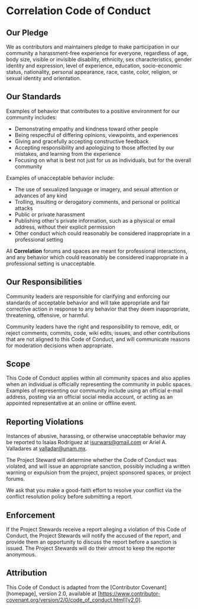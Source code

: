 # **Correlation** Code of Conduct

## Our Pledge

We as contributors and maintainers pledge to make participation in our
community a harassment-free experience for everyone, regardless of age, body
size, visible or invisible disability, ethnicity, sex characteristics, gender
identity and expression, level of experience, education, socio-economic status,
nationality, personal appearance, race, caste, color, religion, or sexual identity
and orientation.

## Our Standards

Examples of behavior that contributes to a positive environment for our
community includes:

* Demonstrating empathy and kindness toward other people
* Being respectful of differing opinions, viewpoints, and experiences
* Giving and gracefully accepting constructive feedback
* Accepting responsibility and apologizing to those affected by our mistakes,
  and learning from the experience
* Focusing on what is best not just for us as individuals, but for the
  overall community

Examples of unacceptable behavior include:

* The use of sexualized language or imagery, and sexual attention or
  advances of any kind
* Trolling, insulting or derogatory comments, and personal or political attacks
* Public or private harassment
* Publishing other's private information, such as a physical or email
  address, without their explicit permission
* Other conduct which could reasonably be considered inappropriate in a
  professional setting

All **Correlation** forums and spaces are meant for professional interactions,
and any behavior which could reasonably be considered inappropriate in a
professional setting is unacceptable.

## Our Responsibilities

Community leaders are responsible for clarifying and enforcing our standards of
acceptable behavior and will take appropriate and fair corrective action in
response to any behavior that they deem inappropriate, threatening, offensive,
or harmful.

Community leaders have the right and responsibility to remove, edit, or reject
comments, commits, code, wiki edits, issues, and other contributions that are
not aligned to this Code of Conduct, and will communicate reasons for moderation
decisions when appropriate.

## Scope

This Code of Conduct applies within all community spaces and also applies when
an individual is officially representing the community in public spaces.
Examples of representing our community include using an official e-mail address,
posting via an official social media account, or acting as an appointed
representative at an online or offline event.

## Reporting Violations

Instances of abusive, harassing, or otherwise unacceptable behavior may be
reported to Isaías Rodríguez at <isurwars@gmail.com> or Ariel A. Valladares at
<valladar@unam.mx>.

The Project Steward will determine whether the Code of Conduct was violated,
and will issue an appropriate sanction, possibly including a written warning or
expulsion from the project, project sponsored spaces, or project forums.

We ask that you make a good-faith effort to resolve your conflict via the
conflict resolution policy before submitting a report.


## Enforcement

If the Project Stewards receive a report alleging a violation of this Code of
Conduct, the Project Stewards will notify the accused of the report, and provide
them an opportunity to discuss the report before a sanction is issued.
The Project Stewards will do their utmost to keep the reporter anonymous.


## Attribution

This Code of Conduct is adapted from the [Contributor Covenant][homepage],
version 2.0, available at
[https://www.contributor-covenant.org/version/2/0/code_of_conduct.html][v2.0].
